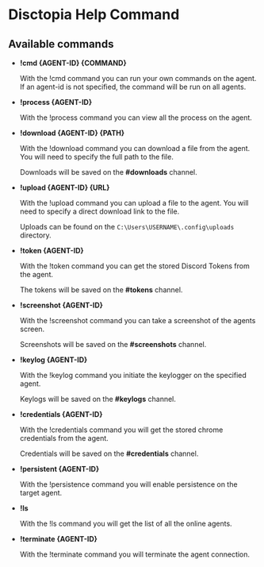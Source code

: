 # Disctopia Help Command

## Available commands

- **!cmd {AGENT-ID} {COMMAND}**

    With the !cmd command you can run your own commands on the agent. If an agent-id is not specified, the command will be run on all agents.

- **!process {AGENT-ID}**

    With the !process command you can view all the process on the agent.

- **!download {AGENT-ID} {PATH}**

    With the !download command you can download a file from the agent. You will need to specify the full path to the file.

    Downloads will be saved on the **#downloads** channel.

- **!upload {AGENT-ID} {URL}**

    With the !upload command you can upload a file to the agent. You will need to specify a direct download link to the file.

    Uploads can be found on the `C:\Users\USERNAME\.config\uploads` directory.

- **!token {AGENT-ID}**

    With the !token command you can get the stored Discord Tokens from the agent.

    The tokens will be saved on the **#tokens** channel.

- **!screenshot {AGENT-ID}**

    With the !screenshot command you can take a screenshot of the agents screen.

    Screenshots will be saved on the **#screenshots** channel.

- **!keylog {AGENT-ID}**

    With the !keylog command you initiate the keylogger on the specified agent.

    Keylogs will be saved on the **#keylogs** channel.

- **!credentials {AGENT-ID}**

    With the !credentials command you will get the stored chrome credentials from the agent.

    Credentials will be saved on the **#credentials** channel.

- **!persistent {AGENT-ID}**

    With the !persistence command you will enable persistence on the target agent.

- **!ls**

    With the !ls command you will get the list of all the online agents.

- **!terminate {AGENT-ID}**

    With the !terminate command you will terminate the agent connection.